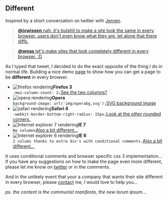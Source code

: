 <article><h2>Different</h2><p>Inspired by a short conversation on twitter with <a href="http://twitter.com/jwissen">Jeroen</a>. </p><blockquote cite="wnas"><p><a href="http://twitter.com/wnas/statuses/2205078710"><strong>@jvwissen</strong> nah, it's bulshit to make a site look the same in every browser. users don't even know what they are, let alone that there diffs.</a></p></blockquote><blockquote cite="jwissen"><p><a href="#"><strong>@wnas</strong> let's make sites that look completely different in every browser. :D</a></p></blockquote><p>As I typed that tweet, I decided to do the exact opposite of the thing I do in normal life. Building a nice demo <a href="http://wnas.nl/files/different/different.html">page</a> to show how you can get a page to be <strong>different</strong> in every browser.</p><ul class="imglist"><li><img src="http://wnas.nl/files/different/img/diff-ff-s.gif" alt="firefox rendering" ><strong>Firefox 3</strong><br><code>-moz-column-count: 2;</code><a href="http://wnas.nl/files/different/img/diff-ff.gif">See the two columns?</a></li><li><img src="http://wnas.nl/files/different/img/diff-op-s.gif" alt="opera rendering" ><strong>Opera</strong><br><code>background-image: url('img/operabg.svg');</code><a href="http://wnas.nl/files/different/img/diff-op.gif">SVG background image</a></li><li><img src="http://wnas.nl/files/different/img/diff-saf-s.gif" alt="safari rendering" ><strong>Safari 4</strong><br><code>-webkit-border-bottom-right-radius: 15px;</code><a href="http://wnas.nl/files/different/img/diff-saf.gif">Look at the <em>other</em> rounded corners.</a></li><li><img src="http://wnas.nl/files/different/img/diff-ie7-s.gif" alt="Internet explorer 7 rendering" ><strong>IE 7</strong><br><code>No columns</code><a href="http://wnas.nl/files/different/img/diff-ie7.gif">Also a bit different...</a></li><li><img src="http://wnas.nl/files/different/img/diff-ie6-s.gif" alt="Internet explorer 6 rendering" ><strong>IE 6</strong><br><code>2 colums thanks to extra div's with conditional comments.</code><a href="http://wnas.nl/files/different/img/diff-ie6.gif">Also a bit different...</a></li></ul><p>It uses conditional comments and browser specific css 3 implementation... If you have any suggestions on how to make the page even more different, please let me know on <a href="http://twitter.com/wnas">twitter</a> or in the comments.</p><p>And in the unlikely event that your a company that wants their site different in every browser, please <a href="http://wnas.nl/contact">contact</a> me, I would love to help you...</p><p><em>ps. the content is the communist manifesto, the new lorum ipsum...</em></p>		</article>